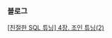 ### 블로그
[[친절한 SQL 튜닝] 4장. 조인 튜닝(2)](https://medium.com/@Hailey24/%EC%B9%9C%EC%A0%88%ED%95%9C-sql-%ED%8A%9C%EB%8B%9D-4%EC%9E%A5-%EC%A1%B0%EC%9D%B8-%ED%8A%9C%EB%8B%9D-2-e830ce9d2bc5)
